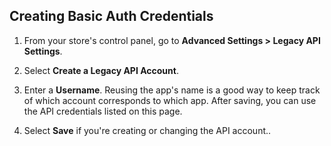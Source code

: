 ## <span class="jumptarget" id="basiccred"> Creating Basic Auth Credentials </span>

1. From your store's control panel, go to **Advanced Settings > Legacy API Settings**.

2. Select **Create a Legacy API Account**.

3. Enter a **Username**. Reusing the app's name is a good way to keep track of which account corresponds to which app. After saving, you can use the API credentials listed on this page.
4. Select **Save** if you're creating or changing the API account..